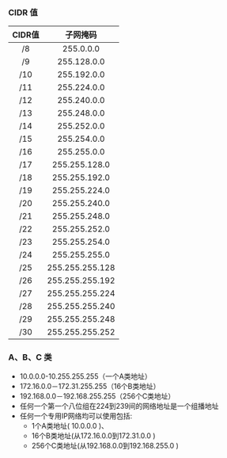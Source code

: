 ### CIDR 值

| CIDR值 | 子网掩码 |
|:-------:|:------:|
| /8      | 255.0.0.0 |
| /9      | 255.128.0.0 |
| /10     | 255.192.0.0 |
| /11     | 255.224.0.0 |
| /12     | 255.240.0.0 |
| /13     | 255.248.0.0 |
| /14     | 255.252.0.0 |
| /15     | 255.254.0.0 |
| /16     | 255.255.0.0 |
| /17     | 255.255.128.0 |
| /18     | 255.255.192.0 |
| /19     | 255.255.224.0 |
| /20     | 255.255.240.0 |
| /21     | 255.255.248.0 |
| /22     | 255.255.252.0 |
| /23     | 255.255.254.0 |
| /24     | 255.255.255.0 |
| /25     | 255.255.255.128 |
| /26     | 255.255.255.192 |
| /27     | 255.255.255.224 |
| /28     | 255.255.255.240 |
| /29     | 255.255.255.248 |
| /30     | 255.255.255.252 |

### A、B、C 类 

* 10.0.0.0-10.255.255.255（一个A类地址）
* 172.16.0.0－172.31.255.255（16个B类地址）
* 192.168.0.0－192.168.255.255（256个C类地址）
* 任何一个第一个八位组在224到239间的网络地址是一个组播地址
* 任何一个专用IP网络均可以使用包括:
    * 1个A类地址( 10.0.0.0 )、
    * 16个B类地址(从172.16.0.0到172.31.0.0 )
    * 256个C类地址(从192.168.0.0到192.168.255.0 )
